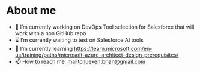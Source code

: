 # About me

- 🔭 I’m currently working on DevOps Tool selection for Salesforce that will work with a non GitHub repo 
- :hourglass: I’m currently waiting to test on Salesforce AI tools
- 🌱 I’m currently learning https://learn.microsoft.com/en-us/training/paths/microsoft-azure-architect-design-prerequisites/ 
- 📫 How to reach me: mailto:lueken.brian@gmail.com
<!-- 
- 👯 I’m looking to collaborate on ...
- 🤔 I’m looking for help with ...
- 💬 Ask me about ...
- 😄 Pronouns: ...
- ⚡ Fun fact: ...
--!>
